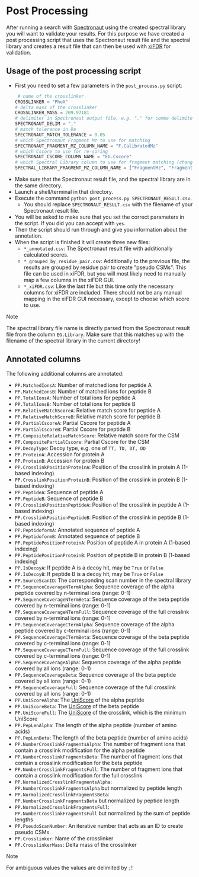 # Post Processing

After running a search with [Spectronaut](https://biognosys.com/software/spectronaut/)
using the created spectral library you will want to validate your results. For
this purpose we have created a post processing script that uses the Spectronaut
result file and the spectral library and creates a result file that can then be
used with [xiFDR](https://www.rappsilberlab.org/software/xifdr/) for validation.

## Usage of the post processing script

- First you need to set a few parameters in the `post_process.py` script:
  ```python
   # name of the crosslinker
  CROSSLINKER = "PhoX"
  # delta mass of the crosslinker
  CROSSLINKER_MASS = 209.97181
  # delimiter in Spectronaut output file, e.g. "," for comma delimited files, "\t" for tab delimited files
  SPECTRONAUT_DELIM = ","
  # match tolerance in Da
  SPECTRONAUT_MATCH_TOLERANCE = 0.05
  # which Spectronaut Fragment Mz to use for matching
  SPECTRONAUT_FRAGMENT_MZ_COLUMN_NAME = "F.CalibratedMz"
  # which Cscore to use for re-soring
  SPECTRONAUT_CSCORE_COLUMN_NAME = "EG.Cscore"
  # which Spectral Library column to use for fragment matching (change index to 0 or 1)
  SPECTRAL_LIBRARY_FRAGMENT_MZ_COLUMN_NAME = ["FragmentMz", "FragmentTheoMz"][0]
  ```
- Make sure that the Spectronaut result file, and the spectral library are in the same
  directory.
- Launch a shell/terminal in that directory.
- Execute the command `python post_process.py SPECTRONAUT_RESULT.csv`.
  - You should replace `SPECTRONAUT_RESULT.csv` with the filename of your
    Spectronaut result file.
- You will be asked to make sure that you set the correct parameters in the
  script. If you did you can accept with `yes`.
- Then the script should run through and give you information about the annotation.
- When the script is finished it will create three new files:
  - `*_annotated.csv`: The Spectronaut result file with additionally calculated scores.
  - `*_grouped_by_residue_pair.csv`: Additionally to the previous file, the results
    are grouped by residue pair to create "pseudo CSMs". This file can be used in
    xiFDR, but you will most likely need to manually map a few columns in the xiFDR
    GUI.
  - `*_xiFDR.csv`: Like the last file but this time only the necessary columns for
    xiFDR are included. There should not be any manual mapping in the xiFDR GUI
    necessary, except to choose which score to use.

> [!Note]
> The spectral library file name is directly parsed from the Spectronaut result
> file from the column `EG.Library`. Make sure that this matches up with the
> filename of the spectral library in the current directory!

## Annotated columns

The following additional columns are annotated:
- `PP.MatchedIonsA`: Number of matched ions for peptide A
- `PP.MatchedIonsB`: Number of matched ions for peptide B
- `PP.TotalIonsA`: Number of total ions for peptide A
- `PP.TotalIonsB`: Number of total ions for peptide B
- `PP.RelativeMatchScoreA`: Relative match score for peptide A
- `PP.RelativeMatchScoreB`: Relative match score for peptide B
- `PP.PartialCscoreA`: Partial Cscore for peptide A
- `PP.PartialCscoreB`: Partial Cscore for peptide B
- `PP.CompositeRelativeMatchScore`: Relative match score for the CSM
- `PP.CompositePartialCscore`: Partial Cscore for the CSM
- `PP.DecoyType`: Decoy type, e.g. one of `TT, TD, DT, DD`
- `PP.ProteinA`: Accession for protein A
- `PP.ProteinB`: Accession for protein B
- `PP.CrosslinkPositionProteinA`: Position of the crosslink in protein A (1-based indexing)
- `PP.CrosslinkPositionProteinB`: Position of the crosslink in protein B (1-based indexing)
- `PP.PeptideA`: Sequence of peptide A
- `PP.PeptideB`: Sequence of peptide B
- `PP.CrosslinkPositionPeptideA`: Position of the crosslink in peptide A (1-based indexing)
- `PP.CrosslinkPositionPeptideB`: Position of the crosslink in peptide B (1-based indexing)
- `PP.PeptidoformA`: Annotated sequence of peptide A
- `PP.PeptidoformB`: Annotated sequence of peptide B
- `PP.PeptidePositionProteinA`: Position of peptide A in protein A (1-based indexing)
- `PP.PeptidePositionProteinB`: Position of peptide B in protein B (1-based indexing)
- `PP.IsDecoyA`: If peptide A is a decoy hit, may be `True` or `False`
- `PP.IsDecoyB`: If peptide B is a decoy hit, may be `True` or `False`
- `PP.SourceScanID`: The corresponding scan number in the spectral library
- `PP.SequenceCoverageNTermAlpha`: Sequence coverage of the alpha peptide covered by n-terminal ions (range: 0-1)
- `PP.SequenceCoverageNTermBeta`: Sequence coverage of the beta peptide covered by n-terminal ions (range: 0-1)
- `PP.SequenceCoverageNTermFull`: Sequence coverage of the full crosslink covered by n-terminal ions (range: 0-1)
- `PP.SequenceCoverageCTermAlpha`: Sequence coverage of the alpha peptide covered by c-terminal ions (range: 0-1)
- `PP.SequenceCoverageCTermBeta`: Sequence coverage of the beta peptide covered by c-terminal ions (range: 0-1)
- `PP.SequenceCoverageCTermFull`: Sequence coverage of the full crosslink covered by c-terminal ions (range: 0-1)
- `PP.SequenceCoverageAlpha`: Sequence coverage of the alpha peptide covered by all ions (range: 0-1)
- `PP.SequenceCoverageBeta`: Sequence coverage of the beta peptide covered by all ions (range: 0-1)
- `PP.SequenceCoverageFull`: Sequence coverage of the full crosslink covered by all ions (range: 0-1)
- `PP.UniScoreAlpha`: The [UniScore](https://doi.org/10.1016/j.mcpro.2025.101010) of the alpha peptide
- `PP.UniScoreBeta`: The [UniScore](https://doi.org/10.1016/j.mcpro.2025.101010) of the beta peptide
- `PP.UniScoreFull`: The [UniScore](https://doi.org/10.1016/j.mcpro.2025.101010) of the crosslink, which is the minimum UniScore
- `PP.PepLenAlpha`: The length of the alpha peptide (number of amino acids)
- `PP.PepLenBeta`: The length of the beta peptide (number of amino acids)
- `PP.NumberCrosslinkFragmentsAlpha`: The number of fragment ions that contain a crosslink modification for the alpha peptide
- `PP.NumberCrosslinkFragmentsBeta`: The number of fragment ions that contain a crosslink modification for the beta peptide
- `PP.NumberCrosslinkFragmentsFull`: The number of fragment ions that contain a crosslink modification for the full crosslink
- `PP.NormalizedCrosslinkFragmentsAlpha`: `PP.NumberCrosslinkFragmentsAlpha` but normalized by peptide length
- `PP.NormalizedCrosslinkFragmentsBeta`: `PP.NumberCrosslinkFragmentsBeta` but normalized by peptide length
- `PP.NormalizedCrosslinkFragmentsFull`: `PP.NumberCrosslinkFragmentsFull` but normalized by the sum of peptide lengths
- `PP.PseudoScanNumber`: An iterative number that acts as an ID to create pseudo CSMs
- `PP.Crosslinker`: Name of the crosslinker
- `PP.CrosslinkerMass`: Delta mass of the crosslinker

> [!Note]
> For ambiguous values the values are delimited by `;`!
